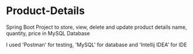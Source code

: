 # Product-Details
Spring Boot Project to store, view, delete and update product details name, quantity, price in MySQL Database

I used 'Postman' for testing, 'MySQL' for database and 'Intellij IDEA' for IDE
